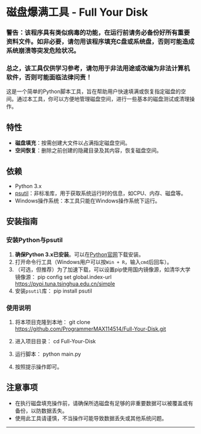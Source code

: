 # 磁盘爆满工具 - Full Your Disk

### 警告：该程序具有类似病毒的功能，在运行前请务必备份好所有重要资料文件。如非必要，请勿用该程序填充C盘或系统盘，否则可能造成系统崩溃等突发危险状况。
### 总之，该工具仅供学习参考，请勿用于非法用途或改编为非法计算机软件，否则可能面临法律问责！

这是一个简单的Python脚本工具，旨在帮助用户快速填满或恢复指定磁盘的空间。通过本工具，你可以方便地管理磁盘空间，进行一些基本的磁盘测试或清理操作。

## 特性

- **磁盘填充**：按需创建大文件以占满指定磁盘空间。
- **空间恢复**：删除之前创建的隐藏目录及其内容，恢复磁盘空间。

## 依赖

- Python 3.x
- [psutil](https://pypi.org/project/psutil/)：非标准库，用于获取系统运行时的信息，如CPU、内存、磁盘等。
- Windows操作系统：本工具只能在Windows操作系统下运行。

## 安装指南

### 安装Python与psutil

1. **确保Python 3.x已安装**。可以在[Python官网](https://www.python.org/downloads/)下载安装。
2. 打开命令行工具（Windows用户可以按`Win + R`，输入`cmd`后回车）。
3. （可选，但推荐）为了加速下载，可以设置pip使用国内镜像源，如清华大学镜像源：
   pip config set global.index-url https://pypi.tuna.tsinghua.edu.cn/simple
4. 安装`psutil`库：
   pip install psutil

### 使用说明

1. 将本项目克隆到本地：
   git clone https://github.com/ProgrammerMAX114514/Full-Your-Disk.git
2. 进入项目目录：
   cd Full-Your-Disk
3. 运行脚本：
   python main.py

4. 按照提示操作即可。

## 注意事项

- 在执行磁盘填充操作前，请确保所选磁盘有足够的非重要数据可以被覆盖或有备份，以防数据丢失。
- 使用此工具请谨慎，不当操作可能导致数据丢失或其他系统问题。

---
